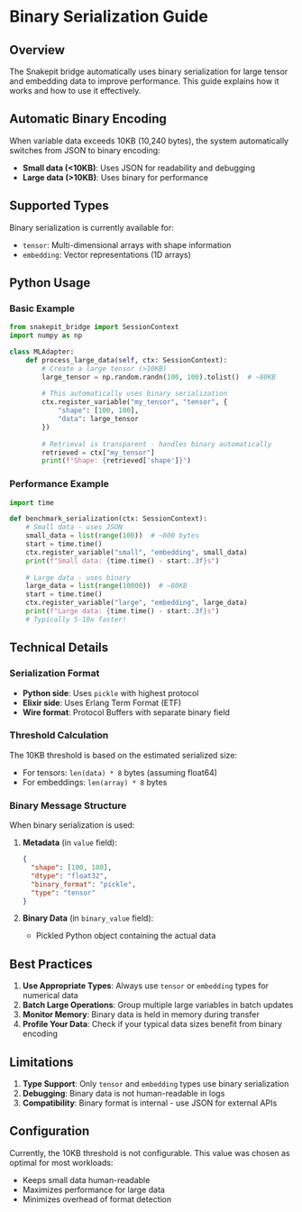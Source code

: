 # Binary Serialization Guide

## Overview

The Snakepit bridge automatically uses binary serialization for large tensor and embedding data to improve performance. This guide explains how it works and how to use it effectively.

## Automatic Binary Encoding

When variable data exceeds 10KB (10,240 bytes), the system automatically switches from JSON to binary encoding:

- **Small data (<10KB)**: Uses JSON for readability and debugging
- **Large data (>10KB)**: Uses binary for performance

## Supported Types

Binary serialization is currently available for:
- `tensor`: Multi-dimensional arrays with shape information
- `embedding`: Vector representations (1D arrays)

## Python Usage

### Basic Example

```python
from snakepit_bridge import SessionContext
import numpy as np

class MLAdapter:
    def process_large_data(self, ctx: SessionContext):
        # Create a large tensor (>10KB)
        large_tensor = np.random.randn(100, 100).tolist()  # ~80KB
        
        # This automatically uses binary serialization
        ctx.register_variable("my_tensor", "tensor", {
            "shape": [100, 100],
            "data": large_tensor
        })
        
        # Retrieval is transparent - handles binary automatically
        retrieved = ctx["my_tensor"]
        print(f"Shape: {retrieved['shape']}")
```

### Performance Example

```python
import time

def benchmark_serialization(ctx: SessionContext):
    # Small data - uses JSON
    small_data = list(range(100))  # ~800 bytes
    start = time.time()
    ctx.register_variable("small", "embedding", small_data)
    print(f"Small data: {time.time() - start:.3f}s")
    
    # Large data - uses binary
    large_data = list(range(10000))  # ~80KB
    start = time.time()
    ctx.register_variable("large", "embedding", large_data)
    print(f"Large data: {time.time() - start:.3f}s")
    # Typically 5-10x faster!
```

## Technical Details

### Serialization Format

- **Python side**: Uses `pickle` with highest protocol
- **Elixir side**: Uses Erlang Term Format (ETF)
- **Wire format**: Protocol Buffers with separate binary field

### Threshold Calculation

The 10KB threshold is based on the estimated serialized size:
- For tensors: `len(data) * 8` bytes (assuming float64)
- For embeddings: `len(array) * 8` bytes

### Binary Message Structure

When binary serialization is used:

1. **Metadata** (in `value` field):
   ```json
   {
     "shape": [100, 100],
     "dtype": "float32",
     "binary_format": "pickle",
     "type": "tensor"
   }
   ```

2. **Binary Data** (in `binary_value` field):
   - Pickled Python object containing the actual data

## Best Practices

1. **Use Appropriate Types**: Always use `tensor` or `embedding` types for numerical data
2. **Batch Large Operations**: Group multiple large variables in batch updates
3. **Monitor Memory**: Binary data is held in memory during transfer
4. **Profile Your Data**: Check if your typical data sizes benefit from binary encoding

## Limitations

1. **Type Support**: Only `tensor` and `embedding` types use binary serialization
2. **Debugging**: Binary data is not human-readable in logs
3. **Compatibility**: Binary format is internal - use JSON for external APIs

## Configuration

Currently, the 10KB threshold is not configurable. This value was chosen as optimal for most workloads:
- Keeps small data human-readable
- Maximizes performance for large data
- Minimizes overhead of format detection